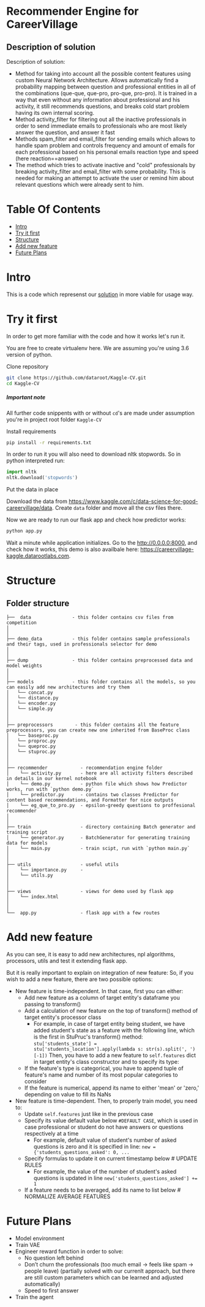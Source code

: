 # Recommender Engine for CareerVillage
## Description of solution
Description of solution:

- Method for taking into account all the possible content features using custom Neural Network Architecture. Allows automatically find a probability mapping between question and professional entities in all of the combinations (que-que, que-pro, pro-que, pro-pro). It is trained in a way that even without any information about professional and his activity, it still recommends questions, and breaks cold start problem having its own internal scoring.
- Method activity_filter for filtering out all the inactive professionals in order to send immediate emails to professionals who are most likely answer the question, and answer it fast
- Methods spam_filter and email_filter for sending emails which allows to handle spam problem and controls frequency and amount of emails for each professional based on his personal emails reaction type and speed (here reaction==answer)
- The method which tries to activate inactive and "cold" professionals by breaking activity_filter and email_filter with some probability. This is needed for making an attempt to activate the user or remind him about relevant questions which were already sent to him.


# Table Of Contents
-  [Intro](#intro)
-  [Try it first](#try-it-first)
-  [Structure](#structure)
-  [Add new feature](#add-new-feature)
-  [Future Plans](#future-plans)


# Intro
This is a code which represenst our [solution](https://www.kaggle.com/ididur/nn-based-recommender-engine) in more viable for usage way.

# Try it first
In order to get more familiar with the code and how it works let's run it.

You are free to create virtualenv here. We are assuming you're using 3.6 version of python.

Clone repository
```bash
git clone https://github.com/dataroot/Kaggle-CV.git
cd Kaggle-CV
```

##### Important note
All further code snippents with or without `cd`'s are made under assumption you're in project root folder `Kaggle-CV`

Install requirements
```bash
pip install -r requirements.txt
```

In order to run it you will also need to download nltk stopwords. So in python interpreted run:
```python
import nltk
nltk.download('stopwords')
```

Put the data in place

Download the data from https://www.kaggle.com/c/data-science-for-good-careervillage/data.
Create `data` folder and move all the csv files there.

Now we are ready to run our flask app and check how predictor works:
```bash
python app.py
```

Wait a minute while application initializes.
Go to the http://0.0.0.0:8000, and check how it works, this demo is also availbale here: https://careervillage-kaggle.datarootlabs.com.

# Structure

Folder structure
--------------

```
├──  data               - this folder contains csv files from competition
│
│
├── demo_data           - this folder contains sample professionals and their tags, used in professionals selector for demo
│
│
├── dump                - this folder contains preprocessed data and model weights
│
│
├── models              - this folder contains all the models, so you can easily add new architectures and try them
│   └── concat.py
│   └── distance.py
│   └── encoder.py
│   └── simple.py
│   
│   
├── preprocessors        - this folder contains all the feature preprocessors, you can create new one inherited from BaseProc class
│   └── baseproc.py
│   └── proproc.py
│   └── queproc.py
│   └── stuproc.py
│   
│   
├── recommender            - recommendation engine folder
│    └── activity.py  	   - here are all activity filters described in details in our kernel notebook
│    └── demo.py  	       - python file which shows how Predictor works, run with `python demo.py`
│    └── predictor.py  	   - contains two classes Predictor for content based recommendations, and Formatter for nice outputs
│    └── eg_que_to_pro.py  - epsilon-greedy questions to proffesional recommender
│ 
│ 
├── train                  - directory containing Batch generator and training script
│    └── generator.py      - BatchGenerator for generating training data for models
│    └── main.py           - train scipt, run with `python main.py`
│ 
│ 
├── utils                  - useful utils
│    └── importance.py     - 
│    └── utils.py
│ 
│ 
├── views                  - views for demo used by flask app
│    └── index.html
│ 
│ 
└──  app.py                - flask app with a few routes
```

# Add new feature

As you can see, it is easy to add new architectures, npl algorithms, processors, utils and test it extending flask app. 

But it is really important to explain on integration of new feature:
So, if you wish to add a new feature, there are two possible options:

- New feature is time-independent. In that case, first you can either:
	- Add new feature as a column of target entity's dataframe you passing to transform()
	- Add a calculation of new feature on the top of transform() method of target entity's processor class
		- For example, in case of target entity being student, we have added student's state as a feature with the following line, which is the first in StuPruc's transform() method: `stu['students_state'] = stu['students_location'].apply(lambda s: str(s).split(', ')[-1])` 
		Then, you have to add a new feature to `self.features` dict in target entity's class constructor and to specify its type:
	- If the feature's type is categorical, you have to append tuple of feature's name and number of its most popular categories to consider
	- If the feature is numerical, append its name to either 'mean' or 'zero,' depending on value to fill its NaNs
- New feature is time-dependent. Then, to properly train model, you need to:
	- Update `self.features` just like in the previous case
	- Specify its value default value below `#DEFAULT CASE`, which is used in case professional or student do not have answers or questions respectively at a time
		- For example, default value of student's number of asked questions is zero and it is specified in line: `new = {'students_questions_asked': 0, ...`
	- Specify formulas to update it on current timestamp below # UPDATE RULES
		- For example, the value of the number of student's asked questions is updated in line `new['students_questions_asked'] += 1`
	- If a feature needs to be averaged, add its name to list below # NORMALIZE AVERAGE FEATURES


# Future Plans

- Model environment
- Train VAE
- Engineer reward function in order to solve:
	- No question left behind
	- Don’t churn the professionals (too much email → feels like spam → people leave) (partially solved with our currenlt approach, but there are still custom parameters which can be learned and adjusted automatically)
	- Speed to first answer
- Train the agent
